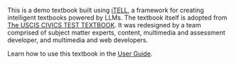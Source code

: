 <i-image src="/images/itell.svg" alt="iTELL logo" width="180" height="180" expandable="false" priority="true">
</i-image>

This is a demo textbook built using [iTELL](https://github.com/learlab/itell), a framework for creating intelligent textbooks powered by LLMs. The textbook itself is adopted from [The USCIS CIVICS TEST TEXTBOOK](https://www.uscis.gov/sites/default/files/document/brochures/OOC_M-1175_CivicsTextbook_8.5x11_V7_RGB_English_508.pdf). It was redesigned by a team comprised of subject matter experts, content, multimedia and assessment developer, and multimedia and web developers.

Learn how to use this textbook in the <a href="/guide">User Guide</a>.
